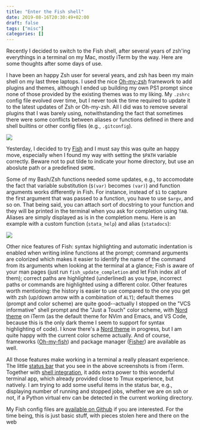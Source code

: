 ```yaml
---
title: "Enter the Fish shell"
date: 2019-08-16T20:30:49+02:00
draft: false
tags: ["misc"]
categories: []
---
```


Recently I decided to switch to the Fish shell, after several years of zsh'ing everythings in a terminal on my Mac, mostly iTerm by the way. Here are some thoughts after some days of use.

<!--more-->

I have been an happy Zsh user for several years, and zsh has been my main shell on my last three laptops. I used the nice [Oh-my-zsh](https://ohmyz.sh) framework to add plugins and themes, although I ended up building my own PS1 prompt since none of those provided by the existing themes was to my liking. My `.zshrc` config file evolved over time, but I never took the time required to update it to the latest updates of Zsh or Oh-my-zsh. All I did was to remove several plugins that I was barely using, notwithstanding the fact that sometimes there were some conflicts between aliases or functions defined in there and shell builtins or other config files (e.g., `.gitconfig`).

![](/img/2019-08-16-20-03-46.png)

Yesterday, I decided to try [Fish](https://fishshell.com) and I must say this was quite an happy move, especially when I found my way with setting the `$PATH` variable correctly. Beware not to put tilde to indicate your home directory, but use an aboslute path or a predefined `$HOME`.

Some of my Bash/Zsh functions needed some updates, e.g., to accomodate the fact that variable substitution (`$(var)` becomes `(var)`) and function arguments works differently in Fish. For instance, instead of `$1` to capture the first argument that was passed to a function, you have to use `$argv`, and so on. That being said, you can attach sort of docstring to your function and they will be printed in the terminal when you ask for completion using `TAB`. Aliases are simply displayed as is in the completion menu. Here is an example with a custom function (`stata_help`) and alias (`statadocs`):

![](/img/2019-08-16-20-47-12.png)

Other nice features of Fish: syntax highlighting and automatic indentation is enabled when writing inline functions at the prompt; command arguments are colorized which makes it easier to identify the name of the command from its arguments when looking at the terminal at a glance; Fish is aware of your man pages (just run `fish_update_completion` and let Fish index all of them); correct paths are highlighted (underlined) as you type, incorrect paths or commands are highlighted using a different color. Other features worth mentioning: the history is easier to use compared to the one you get with zsh (up/down arrow with a combination of `ALT`); default themes (prompt and color scheme) are quite good--actually I stopped on the "VCS informative" shell prompt and the "Just a Touch" color scheme, with [Nord theme](https://www.nordtheme.com) on iTerm (as the default theme for NVim and Emacs, and VS Code, because this is the only dark theme I seem to support for syntax highlighting of code). I know there's a [Nord theme](https://github.com/arcticicestudio/nord/issues/102) in progress, but I am quite happy with the current color scheme actually. And of course, frameworks ([Oh-my-fish](https://github.com/oh-my-fish/oh-my-fish)) and package manager ([Fisher](https://github.com/jorgebucaran/fisher)) are available as well.

All those features make working in a terminal a really pleasant experience. The little [status bar](https://www.iterm2.com/3.3/documentation-status-bar.html) that you see in the above screenshots is from iTerm. Together with [shell integration](https://iterm2.com/documentation-shell-integration.html), it adds extra power to this wonderful terminal app, which already provided close to Tmux experience, but natively. I am trying to add some useful items in the status bar, e.g., displaying number of running and stopped jobs, whether we are on ssh or not, if a Python virtual env can be detected in the current working directory.

My Fish config files are [available on Github](https://github.com/even4void/dotfiles) if you are interested. For the time being, this is just basic stuff, with pieces stolen here and there on the web
